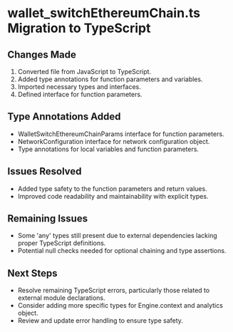 # wallet_switchEthereumChain.ts Migration to TypeScript

## Changes Made
1. Converted file from JavaScript to TypeScript.
2. Added type annotations for function parameters and variables.
3. Imported necessary types and interfaces.
4. Defined interface for function parameters.

## Type Annotations Added
- WalletSwitchEthereumChainParams interface for function parameters.
- NetworkConfiguration interface for network configuration object.
- Type annotations for local variables and function parameters.

## Issues Resolved
- Added type safety to the function parameters and return values.
- Improved code readability and maintainability with explicit types.

## Remaining Issues
- Some 'any' types still present due to external dependencies lacking proper TypeScript definitions.
- Potential null checks needed for optional chaining and type assertions.

## Next Steps
- Resolve remaining TypeScript errors, particularly those related to external module declarations.
- Consider adding more specific types for Engine.context and analytics object.
- Review and update error handling to ensure type safety.
